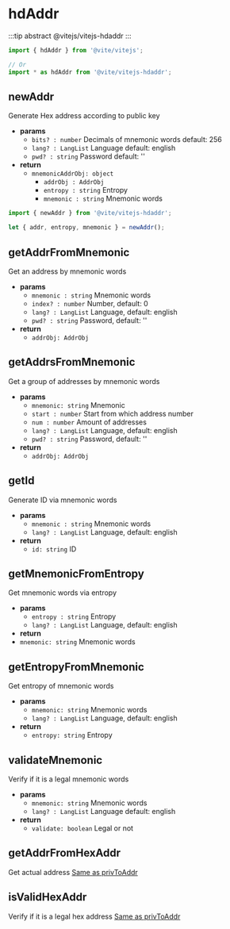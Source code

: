 # hdAddr

:::tip abstract
@vitejs/vitejs-hdaddr
:::

```javascript 引入
import { hdAddr } from '@vite/vitejs';

// Or
import * as hdAddr from '@vite/vitejs-hdaddr';
```

## newAddr
Generate Hex address according to public key

- **params**
  - `bits? : number` Decimals of mnemonic words default: 256
  - `lang? : LangList` Language default: english
  - `pwd? : string` Password default: ''
- **return**
    - `mnemonicAddrObj: object`
        - `addrObj : AddrObj`
        - `entropy : string` Entropy
        - `mnemonic : string` Mnemonic words

```javascript ::Demo
import { newAddr } from '@vite/vitejs-hdaddr';

let { addr, entropy, mnemonic } = newAddr();
```

## getAddrFromMnemonic
Get an address by mnemonic words

- **params**
  - `mnemonic : string` Mnemonic words
  - `index? : number` Number, default: 0
  - `lang? : LangList` Language, default: english
  - `pwd? : string` Password, default: ''
- **return** 
  - `addrObj: AddrObj`

## getAddrsFromMnemonic
Get a group of addresses by mnemonic words

- **params**
  - `mnemonic: string` Mnemonic
  - `start : number` Start from which address number
  - `num : number` Amount of addresses
  - `lang? : LangList` Language, default: english
  - `pwd? : string` Password, default: ''
- **return**
  - `addrObj: AddrObj`

## getId
Generate ID via mnemonic words

- **params**
  - `mnemonic : string` Mnemonic words
  - `lang? : LangList` Language, default: english
- **return**
  - `id: string` ID

## getMnemonicFromEntropy
Get mnemonic words via entropy

- **params**
  - `entropy : string` Entropy
  - `lang? : LangList` Language, default: english
- **return**
 - `mnemonic: string` Mnemonic words

## getEntropyFromMnemonic
Get entropy of mnemonic words

- **params**
  - `mnemonic: string` Mnemonic words
  - `lang? : LangList` Language, default: english
- **return**
  - `entropy: string` Entropy

## validateMnemonic
Verify if it is a legal mnemonic words

- **params**
  - `mnemonic: string` Mnemonic words
  - `lang? : LangList` Language default: english
- **return**
  - `validate: boolean` Legal or not

## getAddrFromHexAddr
Get actual address [Same as privToAddr](/api/vitejs/tool/privToAddr.html)

## isValidHexAddr
Verify if it is a legal hex address [Same as privToAddr](/api/vitejs/tool/privToAddr.html)
